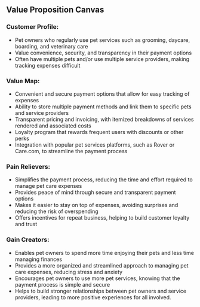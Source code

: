 
## Value Proposition Canvas
### Customer Profile:

- Pet owners who regularly use pet services such as grooming, daycare, boarding, and veterinary care
- Value convenience, security, and transparency in their payment options
- Often have multiple pets and/or use multiple service providers, making tracking expenses difficult

### Value Map:

- Convenient and secure payment options that allow for easy tracking of expenses
- Ability to store multiple payment methods and link them to specific pets and service providers
- Transparent pricing and invoicing, with itemized breakdowns of services rendered and associated costs
- Loyalty program that rewards frequent users with discounts or other perks
- Integration with popular pet services platforms, such as Rover or Care.com, to streamline the payment process

### Pain Relievers:

- Simplifies the payment process, reducing the time and effort required to manage pet care expenses
- Provides peace of mind through secure and transparent payment options
- Makes it easier to stay on top of expenses, avoiding surprises and reducing the risk of overspending
- Offers incentives for repeat business, helping to build customer loyalty and trust

### Gain Creators:

- Enables pet owners to spend more time enjoying their pets and less time managing finances
- Provides a more organized and streamlined approach to managing pet care expenses, reducing stress and anxiety
- Encourages pet owners to use more pet services, knowing that the payment process is simple and secure
- Helps to build stronger relationships between pet owners and service providers, leading to more positive experiences for all involved.